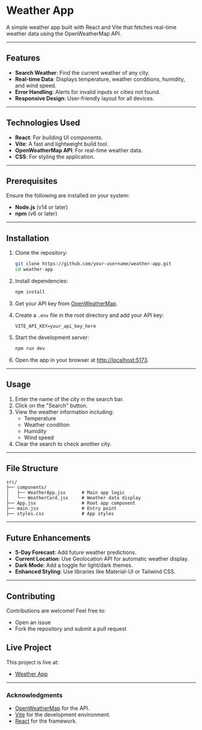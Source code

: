 # Weather App

A simple weather app built with React and Vite that fetches real-time weather data using the OpenWeatherMap API.

---

## Features
- **Search Weather**: Find the current weather of any city.
- **Real-time Data**: Displays temperature, weather conditions, humidity, and wind speed.
- **Error Handling**: Alerts for invalid inputs or cities not found.
- **Responsive Design**: User-friendly layout for all devices.

---

## Technologies Used
- **React**: For building UI components.
- **Vite**: A fast and lightweight build tool.
- **OpenWeatherMap API**: For real-time weather data.
- **CSS**: For styling the application.

---

## Prerequisites
Ensure the following are installed on your system:
- **Node.js** (v14 or later)
- **npm** (v6 or later)

---

## Installation

1. Clone the repository:
   ```bash
   git clone https://github.com/your-username/weather-app.git
   cd weather-app
   ```

2. Install dependencies:
   ```bash
   npm install
   ```

3. Get your API key from [OpenWeatherMap](https://openweathermap.org/).

4. Create a `.env` file in the root directory and add your API key:
   ```env
   VITE_API_KEY=your_api_key_here
   ```

5. Start the development server:
   ```bash
   npm run dev
   ```

6. Open the app in your browser at [http://localhost:5173](http://localhost:5173).

---

## Usage

1. Enter the name of the city in the search bar.
2. Click on the "Search" button.
3. View the weather information including:
   - Temperature
   - Weather condition
   - Humidity
   - Wind speed
4. Clear the search to check another city.

---

## File Structure

```
src/
├── components/
│   ├── WeatherApp.jsx      # Main app logic
│   └── WeatherCard.jsx     # Weather data display
├── App.jsx                 # Root app component
├── main.jsx                # Entry point
├── styles.css              # App styles
```

---

## Future Enhancements
- **5-Day Forecast**: Add future weather predictions.
- **Current Location**: Use Geolocation API for automatic weather display.
- **Dark Mode**: Add a toggle for light/dark themes.
- **Enhanced Styling**: Use libraries like Material-UI or Tailwind CSS.

---

## Contributing
Contributions are welcome! Feel free to:
- Open an issue
- Fork the repository and submit a pull request

## Live Project
This project is live at:
- [Weather App](https://therealsain.github.io/weather-app/)
---

### Acknowledgments
- [OpenWeatherMap](https://openweathermap.org/) for the API.
- [Vite](https://vitejs.dev/) for the development environment.
- [React](https://reactjs.org/) for the framework.
```
